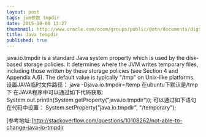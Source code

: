 ```yaml
---
layout: post
tags: jvm参数 tmpdir
date: 2015-10-08 13:27
thumbnail: http://www.oracle.com/ocom/groups/public/@otn/documents/digitalasset/1612441.gif
title: Java tempdir
published: true
---
```

java.io.tmpdir is a standard Java system property which is used by the disk-based storage policies. It determines where the JVM writes temporary files, including those written by these storage policies (see Section 4 and Appendix A.6). The default value is typically "/tmp" on Unix-like platforms.
设置JAVA临时文件路径：
java -Djava.io.tmpdir=/temp
在ubuntu下默认是/tmp下
在JAVA程序中可以通过如下代码获取:
System.out.println(System.getProperty("java.io.tmpdir"));
可以通过如下语句在代码中设置：
System.setProperty("java.io.tmpdir", "/temporary");

[参考地址:]http://stackoverflow.com/questions/10108262/not-able-to-change-java-io-tmpdir
